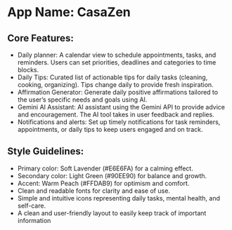 # **App Name**: CasaZen

## Core Features:

- Daily planner: A calendar view to schedule appointments, tasks, and reminders. Users can set priorities, deadlines and categories to time blocks.
- Daily Tips: Curated list of actionable tips for daily tasks (cleaning, cooking, organizing). Tips change daily to provide fresh inspiration.
- Affirmation Generator: Generate daily positive affirmations tailored to the user’s specific needs and goals using AI.
- Gemini AI Assistant: AI assistant using the Gemini API to provide advice and encouragement. The AI tool takes in user feedback and replies.
- Notifications and alerts: Set up timely notifications for task reminders, appointments, or daily tips to keep users engaged and on track.

## Style Guidelines:

- Primary color: Soft Lavender (#E6E6FA) for a calming effect.
- Secondary color: Light Green (#90EE90) for balance and growth.
- Accent: Warm Peach (#FFDAB9) for optimism and comfort.
- Clean and readable fonts for clarity and ease of use.
- Simple and intuitive icons representing daily tasks, mental health, and self-care.
- A clean and user-friendly layout to easily keep track of important information